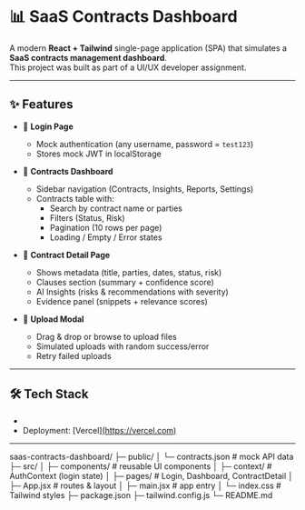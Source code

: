 # 📊 SaaS Contracts Dashboard

A modern **React + Tailwind** single-page application (SPA) that simulates a **SaaS contracts management dashboard**.  
This project was built as part of a UI/UX developer assignment.

---

## ✨ Features

- 🔑 **Login Page**
  - Mock authentication (any username, password = `test123`)
  - Stores mock JWT in localStorage

- 📑 **Contracts Dashboard**
  - Sidebar navigation (Contracts, Insights, Reports, Settings)
  - Contracts table with:
    - Search by contract name or parties
    - Filters (Status, Risk)
    - Pagination (10 rows per page)
    - Loading / Empty / Error states

- 📄 **Contract Detail Page**
  - Shows metadata (title, parties, dates, status, risk)
  - Clauses section (summary + confidence score)
  - AI Insights (risks & recommendations with severity)
  - Evidence panel (snippets + relevance scores)

- 📂 **Upload Modal**
  - Drag & drop or browse to upload files
  - Simulated uploads with random success/error
  - Retry failed uploads

---

## 🛠 Tech Stack

-
- Deployment: [Vercel][(https://vercel.com) ](https://saas-contracts-dashboard-rstt-lmn2gin27.vercel.app) 

---
saas-contracts-dashboard/
├─ public/
│ └─ contracts.json # mock API data
├─ src/
│ ├─ components/ # reusable UI components
│ ├─ context/ # AuthContext (login state)
│ ├─ pages/ # Login, Dashboard, ContractDetail
│ ├─ App.jsx # routes & layout
│ ├─ main.jsx # app entry
│ └─ index.css # Tailwind styles
├─ package.json
├─ tailwind.config.js
└─ README.md



